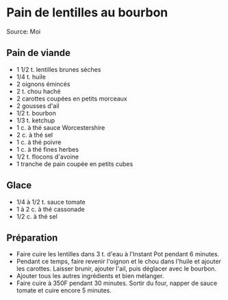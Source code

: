 # Pain de lentilles au bourbon
Source: Moi

## Pain de viande
* 1 1/2 t. lentilles brunes sèches
* 1/4 t. huile
* 2 oignons émincés
* 2 t. chou haché
* 2 carottes coupées en petits morceaux
* 2 gousses d'ail
* 1/2 t. bourbon
* 1/3 t. ketchup
* 1 c. à thé sauce Worcestershire
* 2 c. à thé sel
* 1 c. à thé poivre
* 1 c. à thé fines herbes
* 1/2 t. flocons d'avoine
* 1 tranche de pain coupée en petits cubes

## Glace
* 1/4 à 1/2 t. sauce tomate
* 1 à 2 c. à thé cassonade
* 1/2 c. à thé sel

## Préparation
* Faire cuire les lentilles dans 3 t. d'eau à l'Instant Pot pendant 6 minutes.
* Pendant ce temps, faire revenir l'oignon et le chou dans l'huile et ajouter les carottes. Laisser brunir, ajouter l'ail, puis déglacer avec le bourbon.
* Ajouter tous les autres ingrédients et bien mélanger.
* Faire cuire à 350F pendant 30 minutes. Sortir du four, napper de sauce tomate et cuire encore 5 minutes.
